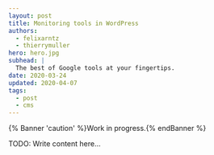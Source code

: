 ```yaml
---
layout: post
title: Monitoring tools in WordPress
authors:
  - felixarntz
  - thierrymuller
hero: hero.jpg
subhead: |
  The best of Google tools at your fingertips.
date: 2020-03-24
updated: 2020-04-07
tags:
  - post
  - cms
---
```


{% Banner 'caution' %}Work in progress.{% endBanner %}

TODO: Write content here…

[collection]: /wordpress

